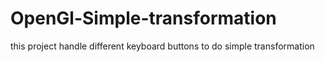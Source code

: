 # OpenGl-Simple-transformation
this project handle different keyboard buttons to do simple transformation 
